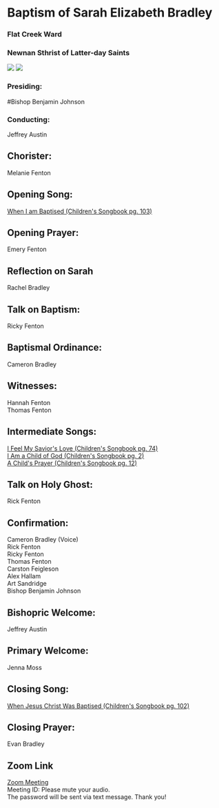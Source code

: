# Baptism of Sarah Elizabeth Bradley
### Flat Creek Ward
### Newnan Sthrist of Latter-day Saints
<img src="https://www.dropbox.com/s/mefqaiszgvfn8l9/Sarah.jpg?raw=1">
<img src="https://www.dropbox.com/s/3nzq3t0zltvg5yl/john_baptizing_jesus_greg_olsen.jpeg?raw=1">

### Presiding:
#Bishop Benjamin Johnson

### Conducting:
Jeffrey Austin

## Chorister:
Melanie Fenton

## Opening Song:
[When I am Baptised (Children's Songbook pg. 103)](https://www.churchofjesuschrist.org/music/library/childrens-songbook/when-i-am-baptized?lang=eng)  

## Opening Prayer:
Emery Fenton

## Reflection on Sarah
Rachel Bradley

## Talk on Baptism:
Ricky Fenton

## Baptismal Ordinance:
Cameron Bradley

## Witnesses:
Hannah Fenton  
Thomas Fenton

## Intermediate Songs:
[I Feel My Savior's Love (Children's Songbook pg. 74)](https://www.churchofjesuschrist.org/music/library/childrens-songbook/i-feel-my-saviors-love?lang=eng)  
[I Am a Child of God (Children's Songbook pg. 2)](https://www.churchofjesuschrist.org/music/library/childrens-songbook/i-am-a-child-of-god?lang=eng)  
[A Child's Prayer (Children's Songbook pg. 12)](https://www.churchofjesuschrist.org/music/library/childrens-songbook/a-childs-prayer?lang=eng)  

## Talk on Holy Ghost:
Rick Fenton

## Confirmation:
Cameron Bradley (Voice)  
Rick Fenton  
Ricky Fenton  
Thomas Fenton  
Carston Feigleson  
Alex Hallam  
Art Sandridge    
Bishop Benjamin Johnson

## Bishopric Welcome:
Jeffrey Austin

## Primary Welcome:
Jenna Moss

## Closing Song:
[When Jesus Christ Was Baptised (Children's Songbook pg. 102)](https://www.churchofjesuschrist.org/music/library/childrens-songbook/when-jesus-christ-was-baptized?lang=eng)

## Closing Prayer:
Evan Bradley

## Zoom Link
[Zoom Meeting](https://)  
Meeting ID:
Please mute your audio.  
The password will be sent via text message. Thank you!
